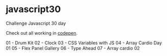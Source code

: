 # javascript30
Challenge Javascript 30 day

Check out all working in [codepen](https://codepen.io/hjdesigner/).

01 - Drum Kit
02 - Clock
03 - CSS Variables with JS
04 - Array Cardio Day 01
05 - Flex Panel Gallery
06 - Type Ahead
07 - Array cardio 02